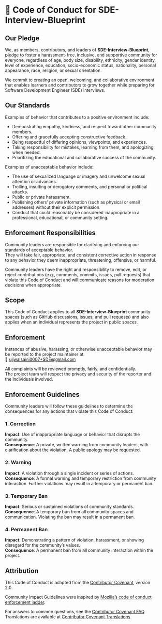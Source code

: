# 📜 Code of Conduct for SDE-Interview-Blueprint

## Our Pledge

We, as members, contributors, and leaders of **SDE-Interview-Blueprint**, pledge to foster a harassment-free, inclusive, and supportive community for everyone, regardless of age, body size, disability, ethnicity, gender identity, level of experience, education, socio-economic status, nationality, personal appearance, race, religion, or sexual orientation.

We commit to creating an open, welcoming, and collaborative environment that enables learners and contributors to grow together while preparing for Software Development Engineer (SDE) interviews.

## Our Standards

Examples of behavior that contributes to a positive environment include:

- Demonstrating empathy, kindness, and respect toward other community members.
- Offering and gracefully accepting constructive feedback.
- Being respectful of differing opinions, viewpoints, and experiences.
- Taking responsibility for mistakes, learning from them, and apologizing when needed.
- Prioritizing the educational and collaborative success of the community.

Examples of unacceptable behavior include:

- The use of sexualized language or imagery and unwelcome sexual attention or advances.
- Trolling, insulting or derogatory comments, and personal or political attacks.
- Public or private harassment.
- Publishing others’ private information (such as physical or email addresses) without their explicit permission.
- Conduct that could reasonably be considered inappropriate in a professional, educational, or community setting.


## Enforcement Responsibilities

Community leaders are responsible for clarifying and enforcing our standards of acceptable behavior.  
They will take fair, appropriate, and consistent corrective action in response to any behavior they deem inappropriate, threatening, offensive, or harmful.

Community leaders have the right and responsibility to remove, edit, or reject contributions (e.g., comments, commits, issues, pull requests) that violate this Code of Conduct and will communicate reasons for moderation decisions when appropriate.


## Scope

This Code of Conduct applies to all **SDE-Interview-Blueprint** community spaces (such as GitHub discussions, issues, and pull requests) and also applies when an individual represents the project in public spaces.


## Enforcement

Instances of abusive, harassing, or otherwise unacceptable behavior may be reported to the project maintainer at:  
📧 [ujjwalsaini0007+SDE@gmail.com](mailto:ujjwalsaini0007+SDE@gmail.com)

All complaints will be reviewed promptly, fairly, and confidentially.  
The project team will respect the privacy and security of the reporter and the individuals involved.


## Enforcement Guidelines

Community leaders will follow these guidelines to determine the consequences for any actions that violate this Code of Conduct:

### 1. Correction
**Impact**: Use of inappropriate language or behavior that disrupts the community.  
**Consequence**: A private, written warning from community leaders, with clarification about the violation. A public apology may be requested.

### 2. Warning
**Impact**: A violation through a single incident or series of actions.  
**Consequence**: A formal warning and temporary restriction from community interaction. Further violations may result in a temporary or permanent ban.

### 3. Temporary Ban
**Impact**: Serious or sustained violations of community standards.  
**Consequence**: A temporary ban from all community spaces and communication. Violating the ban may result in a permanent ban.

### 4. Permanent Ban
**Impact**: Demonstrating a pattern of violation, harassment, or showing disregard for the community’s values.  
**Consequence**: A permanent ban from all community interaction within the project.

## Attribution

This Code of Conduct is adapted from the [Contributor Covenant](https://www.contributor-covenant.org/version/2/0/code_of_conduct.html), version 2.0.  

Community Impact Guidelines were inspired by [Mozilla’s code of conduct enforcement ladder](https://github.com/mozilla/inclusion).  

For answers to common questions, see the [Contributor Covenant FAQ](https://www.contributor-covenant.org/faq).  
Translations are available at [Contributor Covenant Translations](https://www.contributor-covenant.org/translations).
